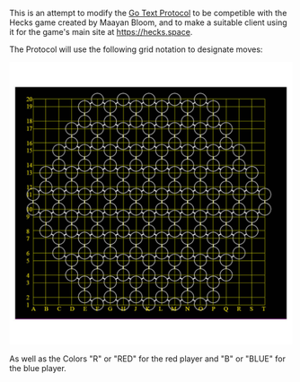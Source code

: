 This is an attempt to modify the [Go Text Protocol](http://www.lysator.liu.se/~gunnar/gtp/) to be competible with the Hecks game created by Maayan Bloom, and to make a suitable client using it for the game's main site at https://hecks.space.

The Protocol will use the following grid notation to designate moves:

![ScreenShot](hecks-grid.jpg)

As well as the Colors "R" or "RED" for the red player and "B" or "BLUE" for the blue player.